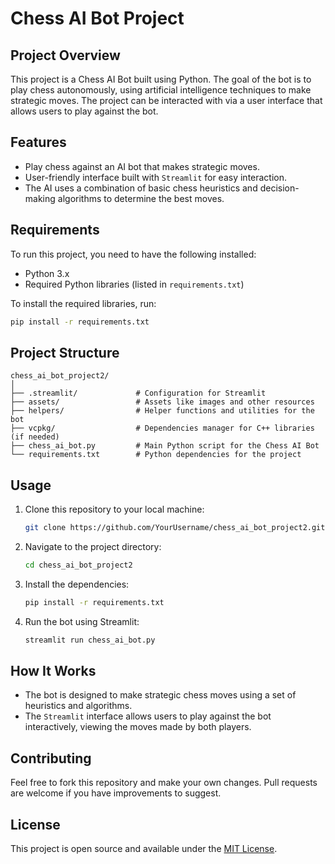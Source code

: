 # Chess AI Bot Project

## Project Overview
This project is a Chess AI Bot built using Python. The goal of the bot is to play chess autonomously, using artificial intelligence techniques to make strategic moves. The project can be interacted with via a user interface that allows users to play against the bot.

## Features
- Play chess against an AI bot that makes strategic moves.
- User-friendly interface built with `Streamlit` for easy interaction.
- The AI uses a combination of basic chess heuristics and decision-making algorithms to determine the best moves.

## Requirements
To run this project, you need to have the following installed:
- Python 3.x
- Required Python libraries (listed in `requirements.txt`)

To install the required libraries, run:
```sh
pip install -r requirements.txt
```

## Project Structure
```
chess_ai_bot_project2/
│
├── .streamlit/             # Configuration for Streamlit
├── assets/                 # Assets like images and other resources
├── helpers/                # Helper functions and utilities for the bot
├── vcpkg/                  # Dependencies manager for C++ libraries (if needed)
├── chess_ai_bot.py         # Main Python script for the Chess AI Bot
└── requirements.txt        # Python dependencies for the project
```

## Usage
1. Clone this repository to your local machine:
   ```sh
   git clone https://github.com/YourUsername/chess_ai_bot_project2.git
   ```

2. Navigate to the project directory:
   ```sh
   cd chess_ai_bot_project2
   ```

3. Install the dependencies:
   ```sh
   pip install -r requirements.txt
   ```

4. Run the bot using Streamlit:
   ```sh
   streamlit run chess_ai_bot.py
   ```

## How It Works
- The bot is designed to make strategic chess moves using a set of heuristics and algorithms.
- The `Streamlit` interface allows users to play against the bot interactively, viewing the moves made by both players.

## Contributing
Feel free to fork this repository and make your own changes. Pull requests are welcome if you have improvements to suggest.

## License
This project is open source and available under the [MIT License](LICENSE).

